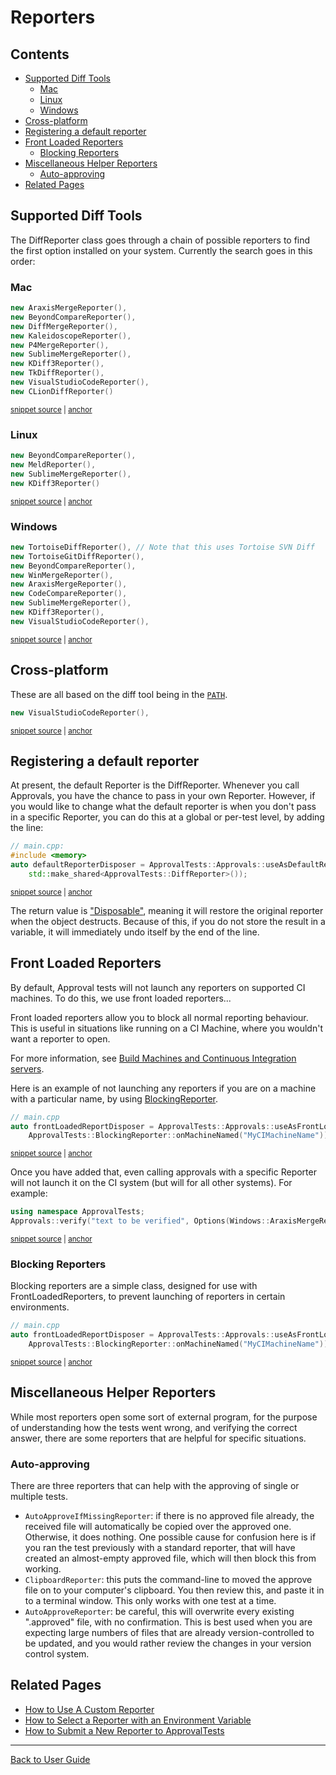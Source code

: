 <a id="top"></a>

# Reporters

<!-- toc -->
## Contents

  * [Supported Diff Tools](#supported-diff-tools)
    * [Mac](#mac)
    * [Linux](#linux)
    * [Windows](#windows)
  * [Cross-platform](#cross-platform)
  * [Registering a default reporter](#registering-a-default-reporter)
  * [Front Loaded Reporters](#front-loaded-reporters)
    * [Blocking Reporters](#blocking-reporters)
  * [Miscellaneous Helper Reporters](#miscellaneous-helper-reporters)
    * [Auto-approving](#auto-approving)
  * [Related Pages](#related-pages)<!-- endToc -->

## Supported Diff Tools

The DiffReporter class goes through a chain of possible reporters to find the first option installed on your system.
Currently the search goes in this order:

### Mac

<!-- snippet: mac_diff_reporters -->
<a id='snippet-mac_diff_reporters'></a>
```cpp
new AraxisMergeReporter(),
new BeyondCompareReporter(),
new DiffMergeReporter(),
new KaleidoscopeReporter(),
new P4MergeReporter(),
new SublimeMergeReporter(),
new KDiff3Reporter(),
new TkDiffReporter(),
new VisualStudioCodeReporter(),
new CLionDiffReporter()
```
<sup><a href='/ApprovalTests/reporters/MacReporters.cpp#L63-L74' title='Snippet source file'>snippet source</a> | <a href='#snippet-mac_diff_reporters' title='Start of snippet'>anchor</a></sup>
<!-- endSnippet -->

### Linux

<!-- snippet: linux_diff_reporters -->
<a id='snippet-linux_diff_reporters'></a>
```cpp
new BeyondCompareReporter(),
new MeldReporter(),
new SublimeMergeReporter(),
new KDiff3Reporter()
```
<sup><a href='/ApprovalTests/reporters/LinuxReporters.cpp#L55-L60' title='Snippet source file'>snippet source</a> | <a href='#snippet-linux_diff_reporters' title='Start of snippet'>anchor</a></sup>
<!-- endSnippet -->

### Windows

<!-- snippet: windows_diff_reporters -->
<a id='snippet-windows_diff_reporters'></a>
```cpp
new TortoiseDiffReporter(), // Note that this uses Tortoise SVN Diff
new TortoiseGitDiffReporter(),
new BeyondCompareReporter(),
new WinMergeReporter(),
new AraxisMergeReporter(),
new CodeCompareReporter(),
new SublimeMergeReporter(),
new KDiff3Reporter(),
new VisualStudioCodeReporter(),
```
<sup><a href='/ApprovalTests/reporters/WindowsReporters.cpp#L94-L104' title='Snippet source file'>snippet source</a> | <a href='#snippet-windows_diff_reporters' title='Start of snippet'>anchor</a></sup>
<!-- endSnippet -->

## Cross-platform

These are all based on the diff tool being in the [`PATH`](https://en.wikipedia.org/wiki/PATH_(variable)).

<!-- snippet: cross_platform_diff_reporters -->
<a id='snippet-cross_platform_diff_reporters'></a>
```cpp
new VisualStudioCodeReporter(),
```
<sup><a href='/ApprovalTests/reporters/CrossPlatformReporters.cpp#L16-L18' title='Snippet source file'>snippet source</a> | <a href='#snippet-cross_platform_diff_reporters' title='Start of snippet'>anchor</a></sup>
<!-- endSnippet -->

## Registering a default reporter

At present, the default Reporter is the DiffReporter. Whenever you call Approvals, you have the chance to pass in your own Reporter. However, if you would like to change what the default reporter is when you don't pass in a specific Reporter, you can do this at a global or per-test level, by adding the line:

<!-- snippet: use_as_default_reporter_in_main -->
<a id='snippet-use_as_default_reporter_in_main'></a>
```cpp
// main.cpp:
#include <memory>
auto defaultReporterDisposer = ApprovalTests::Approvals::useAsDefaultReporter(
    std::make_shared<ApprovalTests::DiffReporter>());
```
<sup><a href='/tests/Catch2_Tests/catch2_test_main.cpp#L17-L22' title='Snippet source file'>snippet source</a> | <a href='#snippet-use_as_default_reporter_in_main' title='Start of snippet'>anchor</a></sup>
<!-- endSnippet -->

The return value is ["Disposable"](/doc/DisposableObjects.md#top), meaning it will restore the original reporter when the object destructs. Because of this, if you do not store the result in a variable, it will immediately undo itself by the end of the line.

## Front Loaded Reporters

By default, Approval tests will not launch any reporters on supported CI machines. To do this, we use front loaded reporters...

Front loaded reporters allow you to block all normal reporting behaviour. This is useful in situations like running on a CI Machine, where you wouldn't want a reporter to open.

For more information, see [Build Machines and Continuous Integration servers](/doc/BuildMachinesAndCI.md#top).

Here is an example of not launching any reporters if you are on a machine with a particular name, by using [BlockingReporter](https://github.com/approvals/ApprovalTests.cpp/blob/master/ApprovalTests/reporters/BlockingReporter.h).

<!-- snippet: do_not_report_on_named_machine -->
<a id='snippet-do_not_report_on_named_machine'></a>
```cpp
// main.cpp
auto frontLoadedReportDisposer = ApprovalTests::Approvals::useAsFrontLoadedReporter(
    ApprovalTests::BlockingReporter::onMachineNamed("MyCIMachineName"));
```
<sup><a href='/examples/googletest_existing_main/googletest_exist_main.cpp#L23-L27' title='Snippet source file'>snippet source</a> | <a href='#snippet-do_not_report_on_named_machine' title='Start of snippet'>anchor</a></sup>
<!-- endSnippet -->

Once you have added that, even calling approvals with a specific Reporter will not launch it on the CI system (but will for all other systems). For example:

<!-- snippet: basic_approval_with_reporter -->
<a id='snippet-basic_approval_with_reporter'></a>
```cpp
using namespace ApprovalTests;
Approvals::verify("text to be verified", Options(Windows::AraxisMergeReporter()));
```
<sup><a href='/examples/googletest_existing_main/GoogleTestExistApprovalsTests.cpp#L13-L16' title='Snippet source file'>snippet source</a> | <a href='#snippet-basic_approval_with_reporter' title='Start of snippet'>anchor</a></sup>
<!-- endSnippet -->

### Blocking Reporters

Blocking reporters are a simple class, designed for use with FrontLoadedReporters, to prevent launching of reporters in certain environments.

<!-- snippet: do_not_report_on_named_machine -->
<a id='snippet-do_not_report_on_named_machine'></a>
```cpp
// main.cpp
auto frontLoadedReportDisposer = ApprovalTests::Approvals::useAsFrontLoadedReporter(
    ApprovalTests::BlockingReporter::onMachineNamed("MyCIMachineName"));
```
<sup><a href='/examples/googletest_existing_main/googletest_exist_main.cpp#L23-L27' title='Snippet source file'>snippet source</a> | <a href='#snippet-do_not_report_on_named_machine' title='Start of snippet'>anchor</a></sup>
<!-- endSnippet -->

## Miscellaneous Helper Reporters

While most reporters open some sort of external program, for the purpose of understanding how the tests went wrong, and verifying the correct answer, there are some reporters that are helpful for specific situations.

### Auto-approving

There are three reporters that can help with the approving of single or multiple tests.

* `AutoApproveIfMissingReporter`: if there is no approved file already, the received file will automatically be copied over the approved one. Otherwise, it does nothing. One possible cause for confusion here is if you ran the test previously with a standard reporter, that will have created an almost-empty approved file, which will then block this from working.
* `ClipboardReporter`: this puts the command-line to moved the approve file on to your computer's clipboard. You then review this, and paste it in to a terminal window. This only works with one test at a time.
* `AutoApproveReporter`: be careful, this will overwrite every existing ".approved" file, with no confirmation. This is best used when you are expecting large numbers of files that are already version-controlled to be updated, and you would rather review the changes in your version control system. 

## Related Pages

* [How to Use A Custom Reporter](/doc/how_tos/UseACustomReporter.md#top)
* [How to Select a Reporter with an Environment Variable](/doc/how_tos/SelectReporterWithEnvironmentVariable.md#top)
* [How to Submit a New Reporter to ApprovalTests](/doc/how_tos/SubmitANewReporterToApprovalTests.md#top)

---

[Back to User Guide](/doc/README.md#top)
